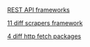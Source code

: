 [REST API frameworks](https://nordicapis.com/8-open-source-frameworks-for-building-apis-in-python/)

[11 diff scrapers framework](https://geekflare.com/web-scraping-frameworks/)

[4 diff http fetch packages](https://npmcompare.com/compare/axios,fetch,request,superagent)
